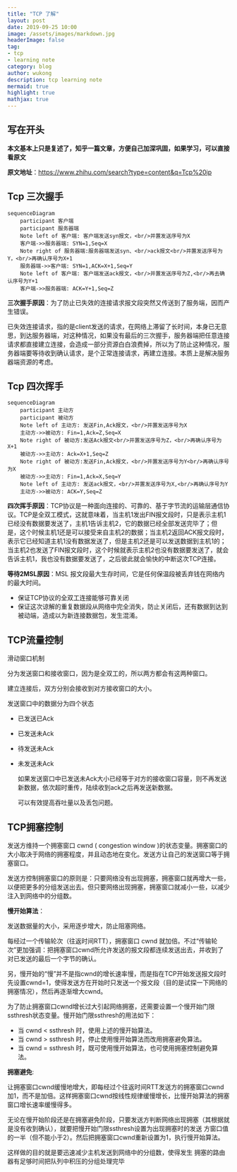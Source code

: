 ```yaml
---
title: "TCP 了解"
layout: post
date: 2019-09-25 10:00
image: /assets/images/markdown.jpg
headerImage: false
tag:
- tcp
- learning note
category: blog
author: wukong
description: tcp learning note
mermaid: true
highlight: true
mathjax: true
---
```


## 写在开头

**本文基本上只是复述了，知乎一篇文章，方便自己加深巩固，如果学习，可以直接看原文**

**原文地址**：https://www.zhihu.com/search?type=content&q=Tcp%20ip

## Tcp 三次握手

```mermaid
sequenceDiagram
    participant 客户端
    participant 服务器端
    Note left of 客户端: 客户端发送syn报文，<br/>并置发送序号为X
    客户端->>服务器端: SYN=1,Seq=X
    Note right of 服务器端:服务器端发送syn、<br/>ack报文<br/>并置发送序号为Y，<br/>再确认序号为X+1
    服务器端->>客户端: SYN=1,ACK=X+1,Seq=Y
    Note left of 客户端: 客户端发送ack报文，<br/>并置发送序号为Z,<br/>再去确认序号为Y+1
    客户端->>服务器端: ACK=Y+1,Seq=Z
```

**三次握手原因**：为了防止已失效的连接请求报文段突然又传送到了服务端，因而产生错误。

已失效连接请求，指的是client发送的请求，在网络上滞留了长时间，本身已无意思，到达服务器端，对这种情况，如果没有最后的三次握手，服务器端把任意连接请求都直接建立连接，会造成一部分资源白白浪费掉，所以为了防止这种情况，服务器端要等待收到确认请求，是个正常连接请求，再建立连接。本质上是解决服务器端资源的考虑。



## Tcp 四次挥手

```mermaid
sequenceDiagram
    participant 主动方
    participant 被动方
    Note left of 主动方: 发送Fin,Ack报文，<br/>并置发送序号为X
    主动方->>被动方: Fin=1,Ack=Z,Seq=X
    Note right of 被动方:发送Ack报文<br/>并置发送序号为Z，<br/>再确认序号为X+1
    被动方->>主动方: Ack=X+1,Seq=Z
    Note right of 被动方:发送Fin,Ack报文，<br/>并置发送序号为Y<br/>再确认序号为X
    被动方->>主动方: Fin=1,Ack=X,Seq=Y
    Note left of 主动方: 发送ack报文，<br/>并置发送序号为X,<br/>再确认序号为Y
    主动方->>被动方: ACK=Y,Seq=Z
```

**四次挥手原因**：TCP协议是一种面向连接的、可靠的、基于字节流的运输层通信协议。TCP是全双工模式，这就意味着，当主机1发出FIN报文段时，只是表示主机1已经没有数据要发送了，主机1告诉主机2，它的数据已经全部发送完毕了；但是，这个时候主机1还是可以接受来自主机2的数据；当主机2返回ACK报文段时，表示它已经知道主机1没有数据发送了，但是主机2还是可以发送数据到主机1的；当主机2也发送了FIN报文段时，这个时候就表示主机2也没有数据要发送了，就会告诉主机1，我也没有数据要发送了，之后彼此就会愉快的中断这次TCP连接。

**等待2MSL原因**：MSL 报文段最大生存时间，它是任何保温段被丢弃钱在网络内的最大时间。

- 保证TCP协议的全双工连接能够可靠关闭
- 保证这次谅解的重复数据段从网络中完全消失，防止关闭后，还有数据到达到被动端，造成以为新连接数据包，发生混淆。

## TCP流量控制

滑动窗口机制

分为发送窗口和接收窗口，因为是全双工的，所以两方都会有这两种窗口。

建立连接后，双方分别会接收到对方接收窗口的大小。

发送窗口中的数据分为四个状态

- 已发送已Ack

- 已发送未Ack

- 待发送未Ack

- 未发送未Ack

  如果发送窗口中已发送未Ack大小已经等于对方的接收窗口容量，则不再发送新数据，依次超时重传，陆续收到ack之后再发送新数据。

  可以有效提高吞吐量以及丢包问题。

## TCP拥塞控制

发送方维持一个拥塞窗口 cwnd ( congestion window )的状态变量。拥塞窗口的大小取决于网络的拥塞程度，并且动态地在变化。发送方让自己的发送窗口等于拥塞窗口。

发送方控制拥塞窗口的原则是：只要网络没有出现拥塞，拥塞窗口就再增大一些，以便把更多的分组发送出去。但只要网络出现拥塞，拥塞窗口就减小一些，以减少注入到网络中的分组数。



**慢开始算法**：

发送数据量的大小，采用逐步增大，防止阻塞网络。

每经过一个传输轮次（往返时间RTT），拥塞窗口 cwnd 就加倍。不过“传输轮次”更加强调：把拥塞窗口cwnd所允许发送的报文段都连续发送出去，并收到了对已发送的最后一个字节的确认。

另，慢开始的“慢”并不是指cwnd的增长速率慢，而是指在TCP开始发送报文段时先设置cwnd=1，使得发送方在开始时只发送一个报文段（目的是试探一下网络的拥塞情况），然后再逐渐增大cwnd。

为了防止拥塞窗口cwnd增长过大引起网络拥塞，还需要设置一个慢开始门限ssthresh状态变量。慢开始门限ssthresh的用法如下：

- 当 cwnd < ssthresh 时，使用上述的慢开始算法。
- 当 cwnd > ssthresh 时，停止使用慢开始算法而改用拥塞避免算法。
- 当 cwnd = ssthresh 时，既可使用慢开始算法，也可使用拥塞控制避免算法。

**拥塞避免**:

让拥塞窗口cwnd缓慢地增大，即每经过个往返时间RTT发送方的拥塞窗口cwnd加1，而不是加倍。这样拥塞窗口cwnd按线性规律缓慢增长，比慢开始算法的拥塞窗口增长速率缓慢得多。



无论在慢开始阶段还是在拥塞避免阶段，只要发送方判断网络出现拥塞（其根据就是没有收到确认），就要把慢开始门限ssthresh设置为出现拥塞时的发送 方窗口值的一半（但不能小于2）。然后把拥塞窗口cwnd重新设置为1，执行慢开始算法。

这样做的目的就是要迅速减少主机发送到网络中的分组数，使得发生 拥塞的路由器有足够时间把队列中积压的分组处理完毕


